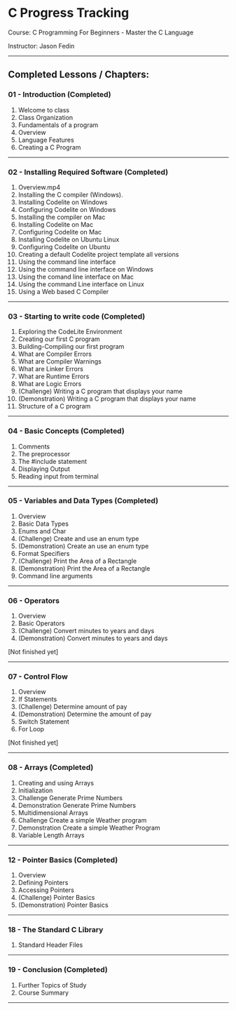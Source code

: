 # C Progress Tracking

Course:     C Programming For Beginners - Master the C Language

Instructor: Jason Fedin

---

## Completed Lessons / Chapters:

### 01 - Introduction (Completed)
01. Welcome to class
02. Class Organization
03. Fundamentals of a program
04. Overview
05. Language Features
06. Creating a C Program

---

### 02 - Installing Required Software (Completed)
01. Overview.mp4 
02. Installing the C compiler (Windows).
03. Installing Codelite on Windows 
04. Configuring Codelite on Windows
05. Installing the compiler on Mac
06. Installing Codelite on Mac
07. Configuring Codelite on Mac
08. Installing Codelite on Ubuntu Linux
09. Configuring Codelite on Ubuntu
10. Creating a default Codelite project template all versions
11. Using the command line interface
12. Using the command line interface on Windows
13. Using the comand line interface on Mac
14. Using the command Line interface on Linux
15. Using a Web based C Compiler

---

### 03 - Starting to write code (Completed)
01. Exploring the CodeLite Environment
02. Creating our first C program
03. Building-Compiling our first program
04. What are Compiler Errors
05. What are Compiler Warnings
06. What are Linker Errors
07. What are Runtime Errors
08. What are Logic Errors
09. (Challenge) Writing a C program that displays your name
10. (Demonstration) Writing a C program that displays your name
11. Structure of a C program

---

### 04 - Basic Concepts (Completed)
01. Comments
02. The preprocessor
03. The #include statement
04. Displaying Output
05. Reading input from terminal

---

### 05 - Variables and Data Types (Completed)
01. Overview
02. Basic Data Types
03. Enums and Char
04. (Challenge) Create and use an enum type
05. (Demonstration) Create an use an enum type
06. Format Specifiers
07. (Challenge) Print the Area of a Rectangle
08. (Demonstration) Print the Area of a Rectangle
09. Command line arguments

---

### 06 - Operators
01. Overview
02. Basic Operators
03. (Challenge) Convert minutes to years and days
04. (Demonstration) Convert minutes to years and days

[Not finished yet]

---

### 07 - Control Flow
01. Overview
02. If Statements
03. (Challenge) Determine amount of pay
04. (Demonstration) Determine the amount of pay 
05. Switch Statement
06. For Loop

[Not finished yet]

---

### 08 - Arrays (Completed)
01. Creating and using Arrays
02. Initialization
03. Challenge Generate Prime Numbers
04. Demonstration Generate Prime Numbers
05. Multidimensional Arrays
06. Challenge Create a simple Weather program
07. Demonstration Create a simple Weather Program
08. Variable Length Arrays

---

### 12 - Pointer Basics (Completed)
01. Overview
02. Defining Pointers
03. Accessing Pointers 
04. (Challenge) Pointer Basics
05. (Demonstration) Pointer Basics

---

### 18 - The Standard C Library
01. Standard Header Files

---

### 19 - Conclusion (Completed)
01. Further Topics of Study
02. Course Summary

---
